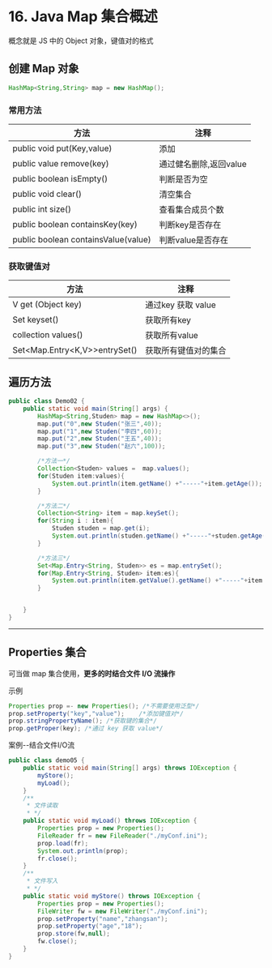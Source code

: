 # 16. Java Map 集合概述

概念就是 JS 中的 Object 对象，键值对的格式

## 创建 Map 对象

```java
HashMap<String,String> map = new HashMap();
```

### 常用方法

| 方法                                | 注释                   |
| ----------------------------------- | ---------------------- |
| public void put(Key,value)          | 添加                   |
| public value remove(key)            | 通过健名删除,返回value |
| public boolean isEmpty()            | 判断是否为空           |
| public void clear()                 | 清空集合               |
| public int size()                   | 查看集合成员个数       |
| public boolean containsKey(key)     | 判断key是否存在        |
| public boolean containsValue(value) | 判断value是否存在      |

### 获取键值对

| 方法                          | 注释                 |
| ----------------------------- | -------------------- |
| V get (Object  key)           | 通过key 获取 value   |
| Set <K> keyset()              | 获取所有key          |
| collection<V> values()        | 获取所有value        |
| Set<Map.Entry<K,V>>entrySet() | 获取所有键值对的集合 |

## 遍历方法

```java
public class Demo02 {
    public static void main(String[] args) {
        HashMap<String,Studen> map = new HashMap<>();
        map.put("0",new Studen("张三",40));
        map.put("1",new Studen("李四",60));
        map.put("2",new Studen("王五",40));
        map.put("3",new Studen("赵六",100));

        /*方法一*/
        Collection<Studen> values =  map.values();
        for(Studen item:values){
            System.out.println(item.getName() +"-----"+item.getAge());
        }

        /*方法二*/
        Collection<String> item = map.keySet();
        for(String i : item){
            Studen studen = map.get(i);
            System.out.println(studen.getName() +"-----"+studen.getAge());
        }

        /*方法三*/
        Set<Map.Entry<String, Studen>> es = map.entrySet();
        for(Map.Entry<String, Studen> item:es){
            System.out.println(item.getValue().getName() +"-----"+item.getValue().getAge());
        }


    }
}
```

---

## Properties 集合

可当做 map 集合使用，**更多的时结合文件 I/O 流操作**

示例

```java
Properties prop =- new Properties(); /*不需要使用泛型*/
prop.setProperty("key","value");	/*添加键值对*/
prop.stringPropertyName(); /*获取键的集合*/
prop.getProper(key); /*通过 key 获取 value*/
```

案例--结合文件I/O流

```java
public class demo05 {
    public static void main(String[] args) throws IOException {
        myStore();
        myLoad();
    }
    /**
     * 文件读取
     * */
    public static void myLoad() throws IOException {
        Properties prop = new Properties();
        FileReader fr = new FileReader("./myConf.ini");
        prop.load(fr);
        System.out.println(prop);
        fr.close();
    }
    /**
     * 文件写入
     * */
    public static void myStore() throws IOException {
        Properties prop = new Properties();
        FileWriter fw = new FileWriter("./myConf.ini");
        prop.setProperty("name","zhangsan");
        prop.setProperty("age","18");
        prop.store(fw,null);
        fw.close();
    }
}
```

